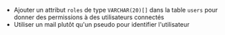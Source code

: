 - Ajouter un attribut `roles` de type `VARCHAR(20)[]` dans la table `users` pour donner des permissions à des utilisateurs connectés
- Utiliser un mail plutôt qu'un pseudo pour identifier l'utilisateur